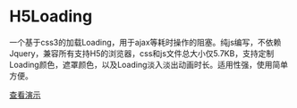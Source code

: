 # H5Loading
一个基于css3的加载Loading，用于ajax等耗时操作的阻塞。纯js编写，不依赖Jquery，兼容所有支持H5的浏览器，css和js文件总大小仅5.7KB，支持定制Loading颜色，遮罩颜色，以及Loading淡入淡出动画时长。适用性强，使用简单方便。

[查看演示](http://chenmuxin.cn/Loading)
